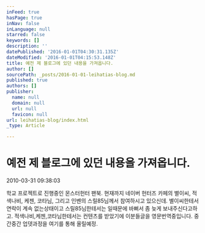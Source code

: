 ```yaml
---
inFeed: true
hasPage: true
inNav: false
inLanguage: null
starred: false
keywords: []
description: ''
datePublished: '2016-01-01T04:30:31.135Z'
dateModified: '2016-01-01T04:15:53.148Z'
title: 예전 제 블로그에 있던 내용을 가져옵니다.
author: []
sourcePath: _posts/2016-01-01-leihatias-blog.md
published: true
authors: []
publisher:
  name: null
  domain: null
  url: null
  favicon: null
url: leihatias-blog/index.html
_type: Article

---
```

# 예전 제 블로그에 있던 내용을 가져옵니다.

2010-03-31 09:38:03

학교 프로젝트로 진행중인 몬스터헌터 팬북. 현재까지 네이버 헌터즈 카페의 별이씨, 적색나비, 케젠, 코타님, 그리고 인벤의 스릴85님께서 참여하시고 있으신데. 별이씨한테서 연락이 계속 없는상태이고 스릴85님한테서는 일때문에 바뻐서 좀 늦게 보내주신다고하고. 적색나비,케젠,코타님한테서는 컨텐츠를 받았기에 이분들글을 영문번역중입니다. 중간중간 업뎃과정을 여기를 통해 올릴예정.